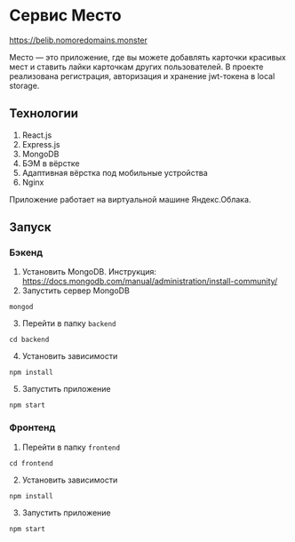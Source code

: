 # Сервис Место
https://belib.nomoredomains.monster

Место — это приложение, где вы можете добавлять карточки красивых мест и ставить лайки карточкам других пользователей. В проекте реализована регистрация, авторизация и хранение jwt-токена в local storage.

## Технологии
1. React.js
1. Express.js
1. MongoDB
1. БЭМ в вёрстке
1. Адаптивная вёрстка под мобильные устройства
1. Nginx

Приложение работает на виртуальной машине Яндекс.Облака. 

## Запуск
### Бэкенд
1. Установить MongoDB. Инструкция: https://docs.mongodb.com/manual/administration/install-community/
2. Запустить сервер MongoDB
```
mongod
```
3. Перейти в папку `backend`
```
cd backend
```
4. Установить зависимости
```
npm install
```
5. Запустить приложение
```
npm start
```

### Фронтенд
1. Перейти в папку `frontend`
```
cd frontend
```
2. Установить зависимости
```
npm install
```
3. Запустить приложение
```
npm start
```
